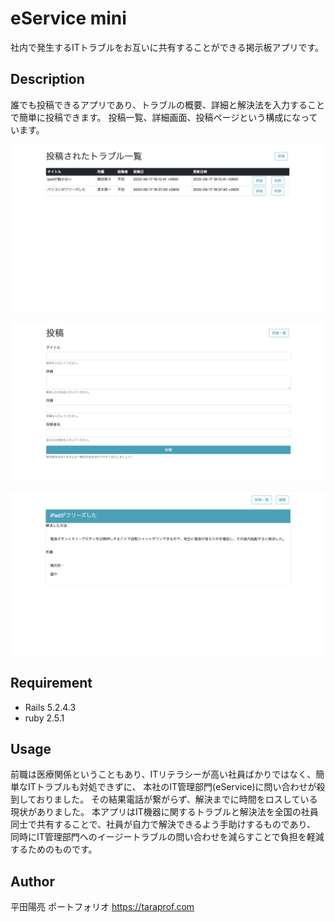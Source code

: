 # eService mini

 社内で発生するITトラブルをお互いに共有することができる掲示板アプリです。
 
 
## Description
 
誰でも投稿できるアプリであり、トラブルの概要、詳細と解決法を入力することで簡単に投稿できます。
投稿一覧、詳細画面、投稿ページという構成になっています。

![TOP一覧](./images/emini_TOP.png)

![投稿ページ](./images/emini-post.png)

![詳細ページ](./images/emini_detail.png)
 
 
## Requirement
 
* Rails 5.2.4.3
* ruby 2.5.1
 
 
## Usage
 前職は医療関係ということもあり、ITリテラシーが高い社員ばかりではなく、簡単なITトラブルも対処できずに、
 本社のIT管理部門(eService)に問い合わせが殺到しておりました。
 その結果電話が繋がらず、解決までに時間をロスしている現状がありました。
 本アプリはIT機器に関するトラブルと解決法を全国の社員同士で共有することで、社員が自力で解決できるよう手助けするものであり、
 同時にIT管理部門へのイージートラブルの問い合わせを減らすことで負担を軽減するためのものです。
 
## Author
 平田陽亮
 ポートフォリオ
 https://taraprof.com
